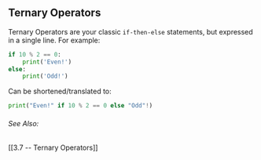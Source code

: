 ## Ternary Operators
Ternary Operators are your classic `if-then-else` statements, but expressed in a single line. For example:

```python
if 10 % 2 == 0:
	print('Even!')
else:
	print('Odd!')
```
Can be shortened/translated to:
```python
print("Even!" if 10 % 2 == 0 else "Odd"!)
```

###### See Also:
[[3.7 -- Ternary Operators]]